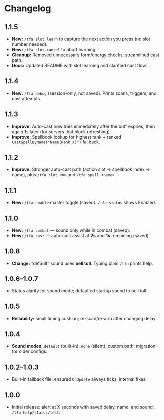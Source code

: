 # Changelog

## 1.1.5

- **New:** `/tfa slot learn` to capture the next action you press (no slot number needed).
- **New:** `/tfa slot cancel` to abort learning.
- **Cleanup:** Removed unnecessary form/energy checks; streamlined cast path.
- **Docs:** Updated README with slot learning and clarified cast flow.

## 1.1.4

- **New:** `/tfa debug` (session-only, not saved). Prints scans, triggers, and cast attempts.

## 1.1.3

- **Improve:** Auto-cast now tries immediately after the buff expires, then again 1s later (for servers that block refreshing).
- **Improve:** Spellbook lookup for highest rank + ranked `CastSpellByName("Name(Rank X)")` fallback.

## 1.1.2

- **Improve:** Stronger auto-cast path (action slot → spellbook index → name), plus `/tfa slot <n>` and `/tfa spell <name>`.

## 1.1.1

- **New:** `/tfa enable` master toggle (saved). `/tfa status` shows Enabled.

## 1.1.0

- **New:** `/tfa combat` — sound only while in combat (saved).
- **New:** `/tfa cast` — auto-cast assist at **2s** and **1s** remaining (saved).

## 1.0.8

- **Change:** “default” sound uses **bell toll**. Typing plain `/tfa` prints help.

## 1.0.6–1.0.7

- Status clarity for sound mode; defaulted startup sound to bell toll.

## 1.0.5

- **Reliability:** small timing cushion; re-scan/re-arm after changing delay.

## 1.0.4

- **Sound modes:** `default` (built-in), `none` (silent), custom path; migration for older configs.

## 1.0.2–1.0.3

- Built-in fallback file; ensured `OnUpdate` always ticks; internal fixes.

## 1.0.0

- Initial release: alert at X seconds with saved delay, name, and sound; `/tfa help/status/test`.
